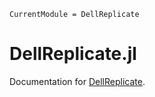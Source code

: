 ```@meta
CurrentModule = DellReplicate
```

# DellReplicate.jl

Documentation for [DellReplicate](https://github.com/prantoine/DellReplicate.jl).

```@index
```
